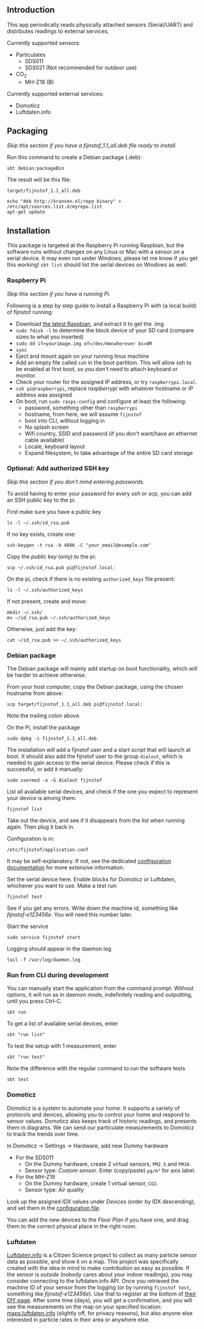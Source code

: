 ## Introduction

This app periodically reads physically attached sensors (Serial/UART) and distributes readings to external services.

Currently supported sensors: 

- Particulates
  - SDS011
  - SDS021 (Not recommended for outdoor use)
- CO<sub>2</sub>
  - MH-Z19 (B)

Currently supported external services:

- Domoticz
- Luftdaten.info

## Packaging

_Skip this section if you have a _fijnstof_1.1_all.deb_ file ready to install._

Run this command to create a Debian package (.deb):

    sbt debian:packageBin
    
The result will be this file:   

    target/fijnstof_1.1_all.deb
    
    echo "deb http://kransen.nl/repo binary" > /etc/apt/sources.list.d/myrepo.list
    apt-get update

## Installation

This package is targeted at the Raspberry Pi running Raspbian, but the software runs without changes on any Linux or Mac 
with a sensor on a serial device. It may even run under Windows, please let me know if you get this working! `sbt list` should list the
 serial devices on Windows as well. 
 
### Raspberry Pi

_Skip this section if you have a running Pi._

Following is a step by step guide to install a Raspberry Pi with (a local build) of fijnstof running:

- Download [the latest Raspbian](https://www.raspberrypi.org/downloads/raspbian/), and extract it to get the .img
- `sudo fdisk -l` to determine the block device of your SD card (compare sizes to what you inserted)
- `sudo dd if=yourimage.img of=/dev/mmcwherever bs=8M`
- `sync`
- Eject and mount again on your running linux machine
- Add an empty file called `ssh` in the boot partition. This will allow ssh to be enabled at first boot, so you don't need to attach keyboard or monitor.
- Check your router for the assigned IP address, or try `raspberrypi.local`.
- `ssh pi@raspberrypi`, replace _raspberrypi_ with whatever hostname or IP address was assigned
- On boot, run `sudo raspi-config` and configure at least the following:
    - password, something other than `raspberrypi`
    - hostname, from here, we will assume `fijnstof`
    - boot into CLI, without logging in
    - No splash screen
    - Wifi country, SSID and password (if you don't want/have an ethernet cable available)
    - Locale, keyboard layout
    - Expand filesystem, to take advantage of the entire SD card storage
    
### Optional: Add authorized SSH key

_Skip this section if you don't mind entering passwords._

To avoid having to enter your password for every _ssh_ or _scp_, you can add an SSH public key to the pi. 

First make sure you have a public key

    ls -l ~/.ssh/id_rsa.pub

If no key exists, create one:

    ssh-keygen -t rsa -b 4096 -C "your_email@example.com"

Copy the _public key_ (only) to the pi:

    scp ~/.ssh/id_rsa.pub pi@fijnstof.local:

On the pi, check if there is no existing `authorized_keys` file present:

    ls -l ~/.ssh/authorized_keys

If not present, create and move:

    mkdir ~/.ssh/
    mv ~/id_rsa.pub ~/.ssh/authorized_keys

Otherwise, just add the key:

    cat ~/id_rsa.pub >> ~/.ssh/authorized_keys

### Debian package
    
The Debian package will mainly add startup on boot functionality, which will be harder to achieve otherwise.  

From your host computer, copy the Debian package, using the chosen hostname from above:

    scp target/fijnstof_1.1_all.deb pi@fijnstof.local:

Note the trailing colon above.

On the Pi, install the package 
   
    sudo dpkg -i fijnstof_1.1_all.deb
    
The installation will add a fijnstof user and a start script that will launch at boot. 
It should also add the fijnstof user to the group `dialout`, which is needed to gain access to the serial device. 
Please check if this is successful, or add it manually: 

    sudo usermod -a -G dialout fijnstof
    
List all available serial devices, and check if the one you expect to represent your device is among them:

    fijnstof list
    
Take out the device, and see if it disappears from the list when running again. Then plug it back in.
    
Configuration is in:

    /etc/fijnstof/application.conf
    
It may be self-explanatory. If not, see the dedicated [configuration documentation](Configuration.md) for more extensive information.
    
Set the serial device here. Enable blocks for Domoticz or Luftdaten, whichever you want to use. Make a test run:

    fijnstof test
    
See if you get any errors. Write down the machine id, something like _fijnstof-e123456e_. You will need this number later.

Start the service

    sudo service fijnstof start
    
Logging should appear in the daemon log

    tail -f /var/log/daemon.log
        
### Run from CLI during development

You can manually start the application from the command prompt. Without options, it will run as in daemon mode,
indefinitely reading and outputting, until you press Ctrl-C.

    sbt run
    
To get a list of available serial devices, enter

    sbt "run list"
    
To test the setup with 1 measurement, enter

    sbt "run test"
    
Note the difference with the regular command to run the software tests

    sbt test

### Domoticz

Domoticz is a system to automate your home. It supports a variety of protocols and devices, allowing you to control your home and respond to sensor values. 
Domoticz also keeps track of historic readings, and presents them in diagrams. We can send our particulate measurements to Domoticz to track the trends over time.

In Domoticz -> Settings -> Hardware, add new Dummy hardware

- For the SDS011
  - On the Dummy hardware, create 2 virtual sensors, `PM2.5` and `PM10`. 
  - Sensor type: _Custom sensor_. Enter (copy/paste) `µg/m³` for axis label. 
- For the MH-Z19
  - On the Dummy hardware, create 1 virtual sensor, `CO2`. 
  - Sensor type: _Air quality_

Look up the assigned _IDX_ values under _Devices_ (order by IDX descending), and set them in the [configuration file](Configuration.md).

You can add the new devices to the _Floor Plan_ if you have one, and drag them to the correct physical place in the right room.

### Luftdaten

[Luftdaten.info](http://luftdaten.info) is a Citizen Science project to collect as many particle sensor data as possible, and show it on a map. 
This project was specifically created with the idea in mind to make contribution as easy as possible. 
If the sensor is _outside_ (nobody cares about your indoor readings), you may consider connecting to the luftdaten.info API. 
Once you retrieved the machine ID of your sensor from the logging (or by running `fijnstof test`, something like _fijnstof-e123456e_). 
Use that to register at the bottom of [their DIY page](https://luftdaten.info/en/construction-manual/). 
After some time (days), you  will get a confirmation, and you will see the measurements on the map on your specified 
location: [maps.luftdaten.info](http://maps.luftdaten.info) (slightly off, for privacy reasons), 
but also anyone else interested in particle rates in their area or anywhere else.



